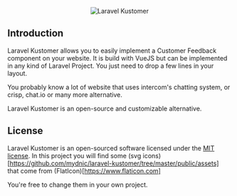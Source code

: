 <p align="center"><img src="https://raw.githubusercontent.com/mydnic/laravel-kustomer/master/public/assets/logo.svg" alt="Laravel Kustomer"></p>

## Introduction

Laravel Kustomer allows you to easily implement a Customer Feedback component on your website. It is build with VueJS but can be implemented in any kind of Laravel Project. You just need to drop a few lines in your layout.

You probably know a lot of website that uses intercom's chatting system, or crisp, chat.io or many more alternative.

Laravel Kustomer is an open-source and customizable alternative.

## License

Laravel Kustomer is an open-sourced software licensed under the [MIT license](http://opensource.org/licenses/MIT).
In this project you will find some (svg icons)[https://github.com/mydnic/laravel-kustomer/tree/master/public/assets] that come from (FlatIcon)[https://www.flaticon.com]

You're free to change them in your own project.


